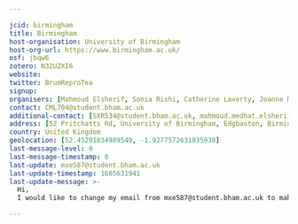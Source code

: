 ```yaml
---

jcid: birmingham
title: Birmingham
host-organisation: University of Birmingham
host-org-url: https://www.birmingham.ac.uk/
osf: jbqw6
zotero: N32UZXI6
website: 
twitter: BrumReproTea
signup: 
organisers: [Mahmoud Elsherif, Sonia Rishi, Catherine Laverty, Joanne McCuaig]
contact: CML704@student.bham.ac.uk
additional-contact: [SXR534@student.bham.ac.uk, mahmoud.medhat.elsherif@gmail.com, JXM909@student.bham.ac.uk]
address: [52 Pritchatts Rd, University of Birmingham, Edgbaston, Birmingham , B15 2SA]
country: United Kingdom
geolocation: [52.45291034989549, -1.9277572631835938]
last-message-level: 0
last-message-timestamp: 0
last-update: mxe587@student.bham.ac.uk
last-update-timestamp: 1605631941
last-update-message: >-
  Hi,
  I would like to change my email from mxe587@student.bham.ac.uk to mahmoud.medhat.elsherif@gmail.com and I would like to include Joanne McCuaig to our organisers of the Birmingham Reproducibilitea meeting.  

---
```



